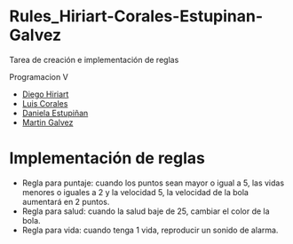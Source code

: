 # Rules_Hiriart-Corales-Estupinan-Galvez
Tarea de creación e implementación de reglas

Programacion V
- [Diego Hiriart](https://github.com/Diego-Hiriart)
- [Luis Corales](https://github.com/LuisCorales)
- [Daniela Estupiñan](https://github.com/Daniela-Estupinan)
- [Martin Galvez](https://github.com/MGA1398)

# Implementación de reglas
- Regla para puntaje: cuando los puntos sean mayor o igual a 5, las vidas menores o iguales a 2 y la velocidad 5, la velocidad de la bola aumentará en 2 puntos.
- Regla para salud: cuando la salud baje de 25, cambiar el color de la bola.
- Regla para vida: cuando tenga 1 vida, reproducir un sonido de alarma.
